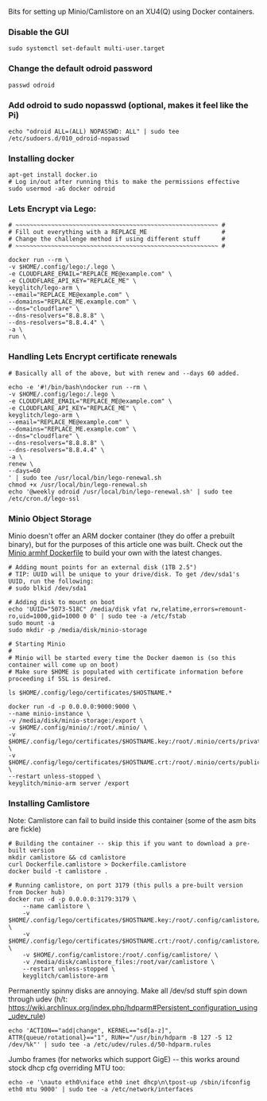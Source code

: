 Bits for setting up Minio/Camlistore on an XU4(Q) using Docker containers.

### Disable the GUI

    sudo systemctl set-default multi-user.target

### Change the default odroid password

    passwd odroid

### Add odroid to sudo nopasswd (optional, makes it feel like the Pi)

    echo "odroid ALL=(ALL) NOPASSWD: ALL" | sudo tee /etc/sudoers.d/010_odroid-nopasswd

### Installing docker

    apt-get install docker.io
    # Log in/out after running this to make the permissions effective
    sudo usermod -aG docker odroid

### Lets Encrypt via Lego:
        
    # ~~~~~~~~~~~~~~~~~~~~~~~~~~~~~~~~~~~~~~~~~~~~~~~~~~~~~~~~~ #
    # Fill out everything with a REPLACE_ME                     #
    # Change the challenge method if using different stuff      #
    # ~~~~~~~~~~~~~~~~~~~~~~~~~~~~~~~~~~~~~~~~~~~~~~~~~~~~~~~~~ #
    
    docker run --rm \
    -v $HOME/.config/lego:/.lego \
    -e CLOUDFLARE_EMAIL="REPLACE_ME@example.com" \
    -e CLOUDFLARE_API_KEY="REPLACE_ME" \
    keyglitch/lego-arm \
    --email="REPLACE_ME@example.com" \
    --domains="REPLACE_ME.example.com" \
    --dns="cloudflare" \
    --dns-resolvers="8.8.8.8" \
    --dns-resolvers="8.8.4.4" \
    -a \
    run \
    
### Handling Lets Encrypt certificate renewals

    # Basically all of the above, but with renew and --days 60 added.

    echo -e '#!/bin/bash\ndocker run --rm \
    -v $HOME/.config/lego:/.lego \
    -e CLOUDFLARE_EMAIL="REPLACE_ME@example.com" \
    -e CLOUDFLARE_API_KEY="REPLACE_ME" \
    keyglitch/lego-arm \
    --email="REPLACE_ME@example.com" \
    --domains="REPLACE_ME.example.com" \
    --dns="cloudflare" \
    --dns-resolvers="8.8.8.8" \
    --dns-resolvers="8.8.4.4" \
    -a \
    renew \
    --days=60
    ' | sudo tee /usr/local/bin/lego-renewal.sh
    chmod +x /usr/local/bin/lego-renewal.sh
    echo '@weekly odroid /usr/local/bin/lego-renewal.sh' | sudo tee /etc/cron.d/lego-ssl


### Minio Object Storage

Minio doesn't offer an ARM docker container (they do offer a prebuilt binary), but for the purposes of this article one was built. Check out the [Minio armhf Dockerfile](https://raw.githubusercontent.com/minio/minio/master/Dockerfile.armhf) to build your own with the latest changes.
    
    # Adding mount points for an external disk (1TB 2.5")
    # TIP: UUID will be unique to your drive/disk. To get /dev/sda1's UUID, run the following:
    # sudo blkid /dev/sda1
  
    # Adding disk to mount on boot
    echo 'UUID="5073-518C" /media/disk vfat rw,relatime,errors=remount-ro,uid=1000,gid=1000 0 0' | sudo tee -a /etc/fstab
    sudo mount -a
    sudo mkdir -p /media/disk/minio-storage
    
    # Starting Minio
    #
    # Minio will be started every time the Docker daemon is (so this container will come up on boot)
    # Make sure $HOME is populated with certificate information before proceeding if SSL is desired.
    
    ls $HOME/.config/lego/certificates/$HOSTNAME.*
    
    docker run -d -p 0.0.0.0:9000:9000 \
    --name minio-instance \
    -v /media/disk/minio-storage:/export \
    -v $HOME/.config/minio/:/root/.minio/ \
    -v $HOME/.config/lego/certificates/$HOSTNAME.key:/root/.minio/certs/private.key \
    -v $HOME/.config/lego/certificates/$HOSTNAME.crt:/root/.minio/certs/public.crt \
    --restart unless-stopped \
    keyglitch/minio-arm server /export


### Installing Camlistore

Note: Camlistore can fail to build inside this container (some of the asm bits are fickle)

    # Building the container -- skip this if you want to download a pre-built version
    mkdir camlistore && cd camlistore
    curl Dockerfile.camlistore > Dockerfile.camlistore
    docker build -t camlistore .
   
    # Running camlistore, on port 3179 (this pulls a pre-built version from Docker hub) 
    docker run -d -p 0.0.0.0:3179:3179 \
        --name camlistore \
        -v $HOME/.config/lego/certificates/$HOSTNAME.key:/root/.config/camlistore/certs/private.key \
        -v $HOME/.config/lego/certificates/$HOSTNAME.crt:/root/.config/camlistore/certs/public.crt \
        -v $HOME/.config/camlistore:/root/.config/camlistore/ \
        -v /media/disk/camlistore_files:/root/var/camlistore \
        --restart unless-stopped \
        keyglitch/camlistore-arm

Permanently spinny disks are annoying. Make all /dev/sd stuff spin down through udev (h/t: https://wiki.archlinux.org/index.php/hdparm#Persistent_configuration_using_udev_rule)

    echo 'ACTION=="add|change", KERNEL=="sd[a-z]", ATTR{queue/rotational}=="1", RUN+="/usr/bin/hdparm -B 127 -S 12 /dev/%k"' | sudo tee -a /etc/udev/rules.d/50-hdparm.rules

Jumbo frames (for networks which support GigE) -- this works around stock dhcp cfg overriding MTU too:

    echo -e '\nauto eth0\niface eth0 inet dhcp\n\tpost-up /sbin/ifconfig eth0 mtu 9000' | sudo tee -a /etc/network/interfaces


